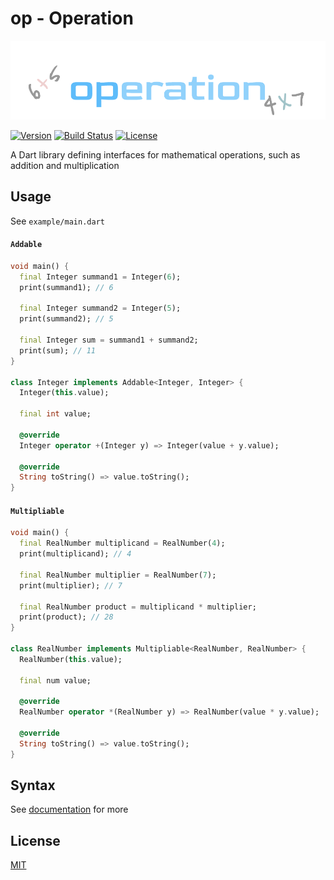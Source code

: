 # op - Operation

[![Operation](https://raw.githubusercontent.com/dkin-om/op/master/img/.op.png)](https://github.com/dkin-om/op)

[![Version](https://img.shields.io/pub/v/op)](https://pub.dev/packages/op)
[![Build Status](https://github.com/dkin-om/op/actions/workflows/.github/workflows/dart.yml/badge.svg?branch=master)](https://github.com/dkin-om/op/actions)
[![License](https://img.shields.io/badge/license-MIT-green)](https://github.com/dkin-om/op/blob/master/LICENSE)

A Dart library defining interfaces for mathematical operations, such as addition and multiplication

## Usage

See `example/main.dart`

#### `Addable`
```dart
void main() {
  final Integer summand1 = Integer(6);
  print(summand1); // 6

  final Integer summand2 = Integer(5);
  print(summand2); // 5

  final Integer sum = summand1 + summand2;
  print(sum); // 11
}

class Integer implements Addable<Integer, Integer> {
  Integer(this.value);

  final int value;

  @override
  Integer operator +(Integer y) => Integer(value + y.value);

  @override
  String toString() => value.toString();
}
```

#### `Multipliable`
```dart
void main() {
  final RealNumber multiplicand = RealNumber(4);
  print(multiplicand); // 4

  final RealNumber multiplier = RealNumber(7);
  print(multiplier); // 7

  final RealNumber product = multiplicand * multiplier;
  print(product); // 28
}

class RealNumber implements Multipliable<RealNumber, RealNumber> {
  RealNumber(this.value);

  final num value;

  @override
  RealNumber operator *(RealNumber y) => RealNumber(value * y.value);

  @override
  String toString() => value.toString();
}
```

## Syntax

See [documentation](https://pub.dev/documentation/op) for more

## License

[MIT](https://github.com/dkin-om/op/blob/master/LICENSE)
